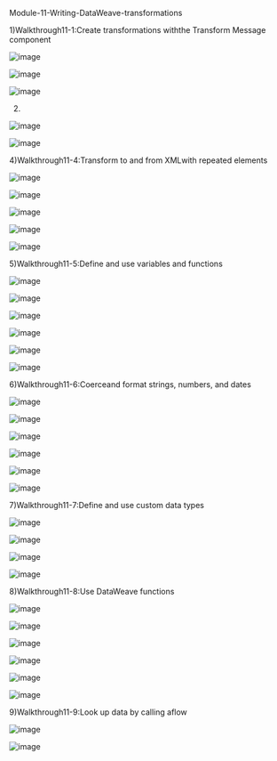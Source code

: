 Module-11-Writing-DataWeave-transformations

1)Walkthrough11-1:Create transformations withthe Transform Message component

![image](https://user-images.githubusercontent.com/70746268/121517759-5ab30780-ca0d-11eb-8166-1f8e8cc94976.png)

![image](https://user-images.githubusercontent.com/70746268/121519593-846d2e00-ca0f-11eb-8bcf-46438d7c3142.png)

![image](https://user-images.githubusercontent.com/70746268/121519665-9bac1b80-ca0f-11eb-9cab-9db9653be2b7.png)

2)

![image](https://user-images.githubusercontent.com/70746268/121536745-f5691180-ca20-11eb-82c9-311932a873ee.png)

![image](https://user-images.githubusercontent.com/70746268/121536961-234e5600-ca21-11eb-99ac-d6911e503f84.png)



4)Walkthrough11-4:Transform to and from XMLwith repeated elements

![image](https://user-images.githubusercontent.com/70746268/121542015-627ea600-ca25-11eb-879b-862a0545daca.png)

![image](https://user-images.githubusercontent.com/70746268/121541279-c9e82600-ca24-11eb-944d-b4b84d42cae8.png)

![image](https://user-images.githubusercontent.com/70746268/121541422-e84e2180-ca24-11eb-9225-2f16f2141583.png)

![image](https://user-images.githubusercontent.com/70746268/121540881-770e6e80-ca24-11eb-91f0-6d904182f7f0.png)

![image](https://user-images.githubusercontent.com/70746268/121540343-08c9ac00-ca24-11eb-9751-029ba24622d0.png)

5)Walkthrough11-5:Define and use variables and functions

![image](https://user-images.githubusercontent.com/70746268/121542814-0ff1b980-ca26-11eb-9739-7f0a40d3bd76.png)

![image](https://user-images.githubusercontent.com/70746268/121543049-3f082b00-ca26-11eb-8f7e-7a22e8b5f1c2.png)

![image](https://user-images.githubusercontent.com/70746268/121543263-665ef800-ca26-11eb-8fc6-8c2e032e3f8b.png)

![image](https://user-images.githubusercontent.com/70746268/121543927-ee450200-ca26-11eb-95c1-1f68f24126c7.png)

![image](https://user-images.githubusercontent.com/70746268/121544602-7c20ed00-ca27-11eb-8cef-e49c5771dc1a.png)

![image](https://user-images.githubusercontent.com/70746268/121545140-e0dc4780-ca27-11eb-8871-66d8b1c7e7f2.png)

6)Walkthrough11-6:Coerceand format strings, numbers, and dates

![image](https://user-images.githubusercontent.com/70746268/121557690-957b6680-ca32-11eb-9e1f-ff10ee24d031.png)

![image](https://user-images.githubusercontent.com/70746268/121557977-dc695c00-ca32-11eb-9f36-f3918375477b.png)

![image](https://user-images.githubusercontent.com/70746268/121558051-edb26880-ca32-11eb-8ca7-8823c5dcbdd7.png)

![image](https://user-images.githubusercontent.com/70746268/121558200-15a1cc00-ca33-11eb-9409-a3fd734fb4d7.png)

![image](https://user-images.githubusercontent.com/70746268/121558446-526dc300-ca33-11eb-8785-2dd95990a8dd.png)

![image](https://user-images.githubusercontent.com/70746268/121558761-8f39ba00-ca33-11eb-9b9f-192032cdebdd.png)

7)Walkthrough11-7:Define and use custom data types

![image](https://user-images.githubusercontent.com/70746268/121559048-daec6380-ca33-11eb-8839-3219c3adcfe4.png)

![image](https://user-images.githubusercontent.com/70746268/121559290-15560080-ca34-11eb-98e0-7dd28fbdbe67.png)

![image](https://user-images.githubusercontent.com/70746268/121559359-2737a380-ca34-11eb-9575-c17d65daa358.png)

![image](https://user-images.githubusercontent.com/70746268/121559711-75e53d80-ca34-11eb-9acb-6694f677f559.png)

8)Walkthrough11-8:Use DataWeave functions

![image](https://user-images.githubusercontent.com/70746268/121559969-b5138e80-ca34-11eb-8604-0f56becacbf6.png)

![image](https://user-images.githubusercontent.com/70746268/121560231-f1df8580-ca34-11eb-83af-4de2f7a2f67c.png)

![image](https://user-images.githubusercontent.com/70746268/121560483-2d7a4f80-ca35-11eb-9cc7-a8b8b0ad903b.png)

![image](https://user-images.githubusercontent.com/70746268/121560819-82b66100-ca35-11eb-80e3-f83321acdc48.png)

![image](https://user-images.githubusercontent.com/70746268/121560902-9d88d580-ca35-11eb-81a4-1cabffd4408d.png)

![image](https://user-images.githubusercontent.com/70746268/121561024-ba250d80-ca35-11eb-8990-136417fe2bec.png)

9)Walkthrough11-9:Look up data by calling aflow

![image](https://user-images.githubusercontent.com/70746268/121566975-ac728680-ca3b-11eb-8e18-effe39fd1c69.png)

![image](https://user-images.githubusercontent.com/70746268/121567030-bac0a280-ca3b-11eb-89db-ee1caffa45ce.png)




